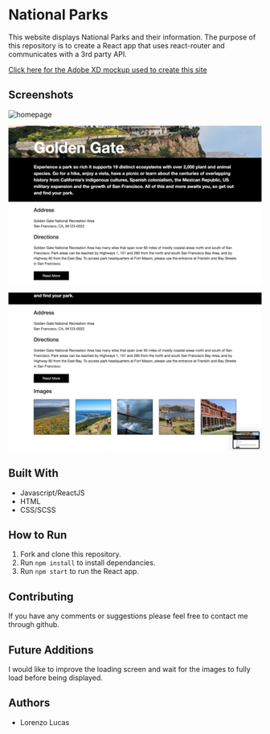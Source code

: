 # National Parks

This website displays National Parks and their information. The purpose of this repository is to create a React app that uses react-router and communicates with a 3rd party API. 

[Click here for the Adobe XD mockup used to create this site](https://drive.google.com/file/d/1DJS8ysB1N9Kp89_V_loagQiFNU_4jZoN/view?usp=sharing)

## Screenshots

![homepage](./homepage.png)

![park1](./park1.png)

![park2](./park2.png)
## Built With

* Javascript/ReactJS
* HTML
* CSS/SCSS

## How to Run

1. Fork and clone this repository.
2. Run `npm install` to install dependancies.
3. Run `npm start` to run the React app.


## Contributing

If you have any comments or suggestions please feel free to contact me through github.  

## Future Additions

I would like to improve the loading screen and wait for the images to fully load before being displayed.

## Authors

* Lorenzo Lucas 
